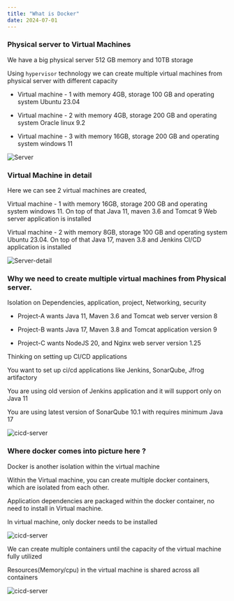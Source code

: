 ```yaml
---
title: "What is Docker"
date: 2024-07-01
---
```


### Physical server to Virtual Machines

We have a big physical server 512 GB memory and 10TB storage

Using `hypervisor` technology we can create multiple virtual machines from physical server with different capacity

- Virtual machine - 1 with memory 4GB, storage 100 GB and operating system Ubuntu 23.04

- Virtual machine - 2 with memory 4GB, storage 200 GB and operating system Oracle linux 9.2

- Virtual machine - 3 with memory 16GB, storage 200 GB and operating system windows 11

![Server](../images/server.png)

### Virtual Machine in detail

Here we can see 2 virtual machines are created,

Virtual machine - 1 with memory 16GB, storage 200 GB and operating system windows 11. On top of that Java 11, maven 3.6 and Tomcat 9 Web server application is installed

Virtual machine - 2 with memory 8GB, storage 100 GB and operating system Ubuntu 23.04. On top of that Java 17, maven 3.8 and Jenkins CI/CD application is installed

![Server-detail](../images/server-detail.png)

### Why we need to create multiple virtual machines from Physical server.

Isolation on Dependencies, application, project, Networking, security

- Project-A wants Java 11, Maven 3.6 and Tomcat web server version 8

- Project-B wants Java 17, Maven 3.8 and Tomcat application version 9

- Project-C wants NodeJS 20, and Nginx web server version 1.25

Thinking on setting up CI/CD applications

You want to set up ci/cd applications like Jenkins, SonarQube, Jfrog artifactory

You are using old version of Jenkins application and it will support only on Java 11

You are using latest version of SonarQube 10.1 with requires minimum Java 17

![cicd-server](../images/cicd-server.png)

### Where docker comes into picture here ?

Docker is another isolation within the virtual machine

Within the Virtual machine, you can create multiple docker containers, which are isolated from each other.

Application dependencies are packaged within the docker container, no need to install in Virtual machine.

In virtual machine, only docker needs to be installed

![cicd-server](../images/docker.png)

We can create multiple containers until the capacity of the virtual machine fully utilized

Resources(Memory/cpu) in the virtual machine is shared across all containers

![cicd-server](../images/docker-containers.png)
